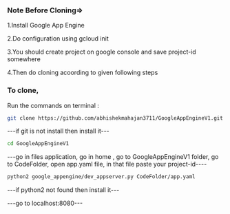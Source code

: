 ### Note Before Cloning=>
1.Install Google App Engine 

2.Do configuration using gcloud init

3.You should create project on google console and save project-id somewhere

4.Then do cloning acoording to given following steps



### To clone,
Run the commands on terminal :

```bash
git clone https://github.com/abhishekmahajan3711/GoogleAppEngineV1.git
```

---if git is not install then install it---

```bash
cd GoogleAppEngineV1
```

---go in files application, go in home , go to GoogleAppEngineV1 folder, go to CodeFolder, open app.yaml file, in that file paste your project-id----

```bash
python2 google_appengine/dev_appserver.py CodeFolder/app.yaml
```

---if python2 not found then install it---

---go to localhost:8080---


































